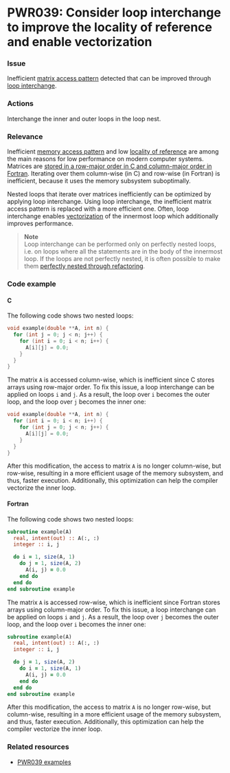 # PWR039: Consider loop interchange to improve the locality of reference and enable vectorization

### Issue

Inefficient
[matrix access pattern](../../Glossary/Row-major-and-column-major-order.md) detected
that can be improved through [loop interchange](../../Glossary/Loop-interchange.md).

### Actions

Interchange the inner and outer loops in the loop nest.

### Relevance

Inefficient [memory access pattern](../../Glossary/Memory-access-pattern.md) and low
[locality of reference](../../Glossary/Locality-of-reference.md) are among the main
reasons for low performance on modern computer systems. Matrices are
[stored in a row-major order in C and column-major order in Fortran](../../Glossary/Row-major-and-column-major-order.md).
Iterating over them column-wise (in C) and row-wise (in Fortran) is inefficient,
because it uses the memory subsystem suboptimally.

Nested loops that iterate over matrices inefficiently can be optimized by
applying loop interchange. Using loop interchange, the inefficient matrix access
pattern is replaced with a more efficient one. Often, loop interchange enables
[vectorization](../../Glossary/Vectorization.md) of the innermost loop which
additionally improves performance.

>**Note**  
>Loop interchange can be performed only on perfectly nested loops, i.e. on loops
>where all the statements are in the body of the innermost loop. If the loops
>are not perfectly nested, it is often possible to make them
>[perfectly nested through refactoring](../../Glossary/Perfect-loop-nesting.md).

### Code example

#### C

The following code shows two nested loops:

```c
void example(double **A, int n) {
  for (int j = 0; j < n; j++) {
    for (int i = 0; i < n; i++) {
      A[i][j] = 0.0;
    }
  }
}
```

The matrix `A` is accessed column-wise, which is inefficient since C stores
arrays using row-major order. To fix this issue, a loop interchange can be
applied on loops `i` and `j`. As a result, the loop over `i` becomes the outer
loop, and the loop over `j` becomes the inner one:

```c
void example(double **A, int n) {
  for (int i = 0; i < n; i++) {
    for (int j = 0; j < n; j++) {
      A[i][j] = 0.0;
    }
  }
}
```

After this modification, the access to matrix `A` is no longer column-wise, but
row-wise, resulting in a more efficient usage of the memory subsystem, and
thus, faster execution. Additionally, this optimization can help the compiler
vectorize the inner loop.

#### Fortran

The following code shows two nested loops:

```f90
subroutine example(A)
  real, intent(out) :: A(:, :)
  integer :: i, j

  do i = 1, size(A, 1)
    do j = 1, size(A, 2)
      A(i, j) = 0.0
    end do
  end do
end subroutine example
```

The matrix `A` is accessed row-wise, which is inefficient since Fortran stores
arrays using column-major order. To fix this issue, a loop interchange can be
applied on loops `i` and `j`. As a result, the loop over `j` becomes the outer
loop, and the loop over `i` becomes the inner one:

```f90
subroutine example(A)
  real, intent(out) :: A(:, :)
  integer :: i, j

  do j = 1, size(A, 2)
    do i = 1, size(A, 1)
      A(i, j) = 0.0
    end do
  end do
end subroutine example
```

After this modification, the access to matrix `A` is no longer row-wise, but
column-wise, resulting in a more efficient usage of the memory subsystem, and
thus, faster execution. Additionally, this optimization can help the compiler
vectorize the inner loop.

### Related resources

* [PWR039 examples](https://github.com/codee-com/open-catalog/tree/main/Checks/PWR039/)
